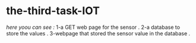 # the-third-task-IOT
*here yoou can see :*
1-a GET web page for the sensor .
2-a database to store the values  .
3-webpage that stored the sensor value in the database .
